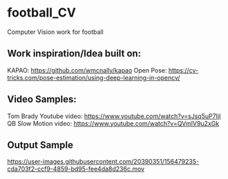 # football_CV
Computer Vision work for football

## Work inspiration/Idea built on:
KAPAO: https://github.com/wmcnally/kapao
Open Pose: https://cv-tricks.com/pose-estimation/using-deep-learning-in-opencv/

## Video Samples:
Tom Brady Youtube video: https://www.youtube.com/watch?v=sJsq5uP7IjI
QB Slow Motion video: https://www.youtube.com/watch?v=QVmlV9u2xGk

## Output Sample

https://user-images.githubusercontent.com/20390351/156479235-cda703f2-ccf9-4859-bd95-fee4da8d236c.mov

